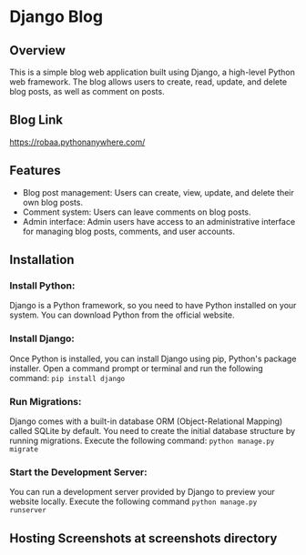 # Django Blog

## Overview

This is a simple blog web application built using Django, a high-level Python web framework. The blog allows users to create, read, update, and delete blog posts, as well as comment on posts.
## Blog Link  
https://robaa.pythonanywhere.com/


## Features
- Blog post management: Users can create, view, update, and delete their own blog posts.
- Comment system: Users can leave comments on blog posts.
- Admin interface: Admin users have access to an administrative interface for managing blog posts, comments, and user accounts.

## Installation
### Install Python: 
Django is a Python framework, so you need to have Python installed on your system. You can download Python from the official website.

### Install Django:
Once Python is installed, you can install Django using pip, Python's package installer. Open a command prompt or terminal and run the following command:
  `pip install django`

### Run Migrations:
Django comes with a built-in database ORM (Object-Relational Mapping) called SQLite by default. You need to create the initial database structure by running migrations. Execute the following command:
  `python manage.py migrate`

### Start the Development Server: 
You can run a development server provided by Django to preview your website locally. Execute the following command
  `python manage.py runserver`

## Hosting Screenshots at screenshots directory
